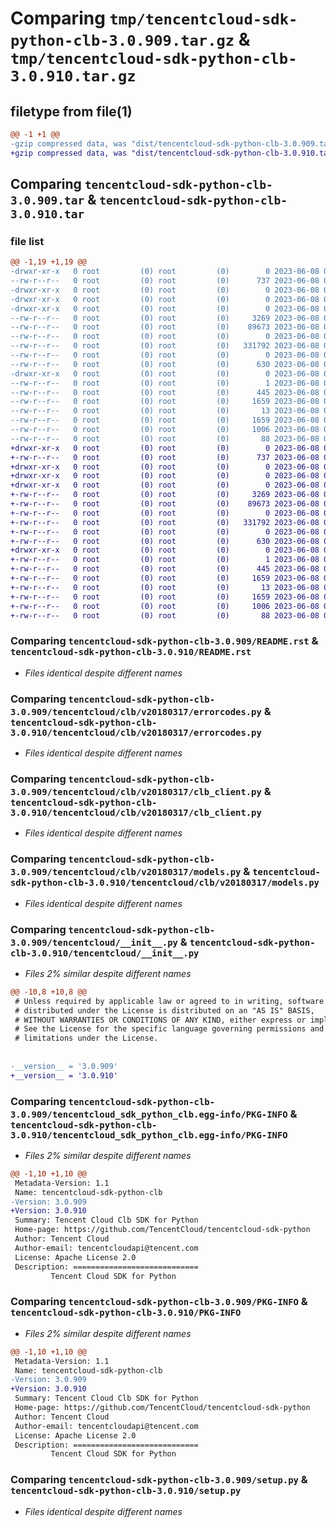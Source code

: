 # Comparing `tmp/tencentcloud-sdk-python-clb-3.0.909.tar.gz` & `tmp/tencentcloud-sdk-python-clb-3.0.910.tar.gz`

## filetype from file(1)

```diff
@@ -1 +1 @@
-gzip compressed data, was "dist/tencentcloud-sdk-python-clb-3.0.909.tar", last modified: Thu Jun  8 00:21:01 2023, max compression
+gzip compressed data, was "dist/tencentcloud-sdk-python-clb-3.0.910.tar", last modified: Thu Jun  8 09:06:32 2023, max compression
```

## Comparing `tencentcloud-sdk-python-clb-3.0.909.tar` & `tencentcloud-sdk-python-clb-3.0.910.tar`

### file list

```diff
@@ -1,19 +1,19 @@
-drwxr-xr-x   0 root         (0) root         (0)        0 2023-06-08 00:21:01.000000 tencentcloud-sdk-python-clb-3.0.909/
--rw-r--r--   0 root         (0) root         (0)      737 2023-06-08 00:21:01.000000 tencentcloud-sdk-python-clb-3.0.909/README.rst
-drwxr-xr-x   0 root         (0) root         (0)        0 2023-06-08 00:21:01.000000 tencentcloud-sdk-python-clb-3.0.909/tencentcloud/
-drwxr-xr-x   0 root         (0) root         (0)        0 2023-06-08 00:21:01.000000 tencentcloud-sdk-python-clb-3.0.909/tencentcloud/clb/
-drwxr-xr-x   0 root         (0) root         (0)        0 2023-06-08 00:21:01.000000 tencentcloud-sdk-python-clb-3.0.909/tencentcloud/clb/v20180317/
--rw-r--r--   0 root         (0) root         (0)     3269 2023-06-08 00:21:01.000000 tencentcloud-sdk-python-clb-3.0.909/tencentcloud/clb/v20180317/errorcodes.py
--rw-r--r--   0 root         (0) root         (0)    89673 2023-06-08 00:21:01.000000 tencentcloud-sdk-python-clb-3.0.909/tencentcloud/clb/v20180317/clb_client.py
--rw-r--r--   0 root         (0) root         (0)        0 2023-06-08 00:21:01.000000 tencentcloud-sdk-python-clb-3.0.909/tencentcloud/clb/v20180317/__init__.py
--rw-r--r--   0 root         (0) root         (0)   331792 2023-06-08 00:21:01.000000 tencentcloud-sdk-python-clb-3.0.909/tencentcloud/clb/v20180317/models.py
--rw-r--r--   0 root         (0) root         (0)        0 2023-06-08 00:21:01.000000 tencentcloud-sdk-python-clb-3.0.909/tencentcloud/clb/__init__.py
--rw-r--r--   0 root         (0) root         (0)      630 2023-06-08 00:21:01.000000 tencentcloud-sdk-python-clb-3.0.909/tencentcloud/__init__.py
-drwxr-xr-x   0 root         (0) root         (0)        0 2023-06-08 00:21:01.000000 tencentcloud-sdk-python-clb-3.0.909/tencentcloud_sdk_python_clb.egg-info/
--rw-r--r--   0 root         (0) root         (0)        1 2023-06-08 00:21:01.000000 tencentcloud-sdk-python-clb-3.0.909/tencentcloud_sdk_python_clb.egg-info/dependency_links.txt
--rw-r--r--   0 root         (0) root         (0)      445 2023-06-08 00:21:01.000000 tencentcloud-sdk-python-clb-3.0.909/tencentcloud_sdk_python_clb.egg-info/SOURCES.txt
--rw-r--r--   0 root         (0) root         (0)     1659 2023-06-08 00:21:01.000000 tencentcloud-sdk-python-clb-3.0.909/tencentcloud_sdk_python_clb.egg-info/PKG-INFO
--rw-r--r--   0 root         (0) root         (0)       13 2023-06-08 00:21:01.000000 tencentcloud-sdk-python-clb-3.0.909/tencentcloud_sdk_python_clb.egg-info/top_level.txt
--rw-r--r--   0 root         (0) root         (0)     1659 2023-06-08 00:21:01.000000 tencentcloud-sdk-python-clb-3.0.909/PKG-INFO
--rw-r--r--   0 root         (0) root         (0)     1006 2023-06-08 00:21:01.000000 tencentcloud-sdk-python-clb-3.0.909/setup.py
--rw-r--r--   0 root         (0) root         (0)       88 2023-06-08 00:21:01.000000 tencentcloud-sdk-python-clb-3.0.909/setup.cfg
+drwxr-xr-x   0 root         (0) root         (0)        0 2023-06-08 09:06:32.000000 tencentcloud-sdk-python-clb-3.0.910/
+-rw-r--r--   0 root         (0) root         (0)      737 2023-06-08 09:06:32.000000 tencentcloud-sdk-python-clb-3.0.910/README.rst
+drwxr-xr-x   0 root         (0) root         (0)        0 2023-06-08 09:06:32.000000 tencentcloud-sdk-python-clb-3.0.910/tencentcloud/
+drwxr-xr-x   0 root         (0) root         (0)        0 2023-06-08 09:06:32.000000 tencentcloud-sdk-python-clb-3.0.910/tencentcloud/clb/
+drwxr-xr-x   0 root         (0) root         (0)        0 2023-06-08 09:06:32.000000 tencentcloud-sdk-python-clb-3.0.910/tencentcloud/clb/v20180317/
+-rw-r--r--   0 root         (0) root         (0)     3269 2023-06-08 09:06:32.000000 tencentcloud-sdk-python-clb-3.0.910/tencentcloud/clb/v20180317/errorcodes.py
+-rw-r--r--   0 root         (0) root         (0)    89673 2023-06-08 09:06:32.000000 tencentcloud-sdk-python-clb-3.0.910/tencentcloud/clb/v20180317/clb_client.py
+-rw-r--r--   0 root         (0) root         (0)        0 2023-06-08 09:06:32.000000 tencentcloud-sdk-python-clb-3.0.910/tencentcloud/clb/v20180317/__init__.py
+-rw-r--r--   0 root         (0) root         (0)   331792 2023-06-08 09:06:32.000000 tencentcloud-sdk-python-clb-3.0.910/tencentcloud/clb/v20180317/models.py
+-rw-r--r--   0 root         (0) root         (0)        0 2023-06-08 09:06:32.000000 tencentcloud-sdk-python-clb-3.0.910/tencentcloud/clb/__init__.py
+-rw-r--r--   0 root         (0) root         (0)      630 2023-06-08 09:06:32.000000 tencentcloud-sdk-python-clb-3.0.910/tencentcloud/__init__.py
+drwxr-xr-x   0 root         (0) root         (0)        0 2023-06-08 09:06:32.000000 tencentcloud-sdk-python-clb-3.0.910/tencentcloud_sdk_python_clb.egg-info/
+-rw-r--r--   0 root         (0) root         (0)        1 2023-06-08 09:06:32.000000 tencentcloud-sdk-python-clb-3.0.910/tencentcloud_sdk_python_clb.egg-info/dependency_links.txt
+-rw-r--r--   0 root         (0) root         (0)      445 2023-06-08 09:06:32.000000 tencentcloud-sdk-python-clb-3.0.910/tencentcloud_sdk_python_clb.egg-info/SOURCES.txt
+-rw-r--r--   0 root         (0) root         (0)     1659 2023-06-08 09:06:32.000000 tencentcloud-sdk-python-clb-3.0.910/tencentcloud_sdk_python_clb.egg-info/PKG-INFO
+-rw-r--r--   0 root         (0) root         (0)       13 2023-06-08 09:06:32.000000 tencentcloud-sdk-python-clb-3.0.910/tencentcloud_sdk_python_clb.egg-info/top_level.txt
+-rw-r--r--   0 root         (0) root         (0)     1659 2023-06-08 09:06:32.000000 tencentcloud-sdk-python-clb-3.0.910/PKG-INFO
+-rw-r--r--   0 root         (0) root         (0)     1006 2023-06-08 09:06:32.000000 tencentcloud-sdk-python-clb-3.0.910/setup.py
+-rw-r--r--   0 root         (0) root         (0)       88 2023-06-08 09:06:32.000000 tencentcloud-sdk-python-clb-3.0.910/setup.cfg
```

### Comparing `tencentcloud-sdk-python-clb-3.0.909/README.rst` & `tencentcloud-sdk-python-clb-3.0.910/README.rst`

 * *Files identical despite different names*

### Comparing `tencentcloud-sdk-python-clb-3.0.909/tencentcloud/clb/v20180317/errorcodes.py` & `tencentcloud-sdk-python-clb-3.0.910/tencentcloud/clb/v20180317/errorcodes.py`

 * *Files identical despite different names*

### Comparing `tencentcloud-sdk-python-clb-3.0.909/tencentcloud/clb/v20180317/clb_client.py` & `tencentcloud-sdk-python-clb-3.0.910/tencentcloud/clb/v20180317/clb_client.py`

 * *Files identical despite different names*

### Comparing `tencentcloud-sdk-python-clb-3.0.909/tencentcloud/clb/v20180317/models.py` & `tencentcloud-sdk-python-clb-3.0.910/tencentcloud/clb/v20180317/models.py`

 * *Files identical despite different names*

### Comparing `tencentcloud-sdk-python-clb-3.0.909/tencentcloud/__init__.py` & `tencentcloud-sdk-python-clb-3.0.910/tencentcloud/__init__.py`

 * *Files 2% similar despite different names*

```diff
@@ -10,8 +10,8 @@
 # Unless required by applicable law or agreed to in writing, software
 # distributed under the License is distributed on an "AS IS" BASIS,
 # WITHOUT WARRANTIES OR CONDITIONS OF ANY KIND, either express or implied.
 # See the License for the specific language governing permissions and
 # limitations under the License.
 
 
-__version__ = '3.0.909'
+__version__ = '3.0.910'
```

### Comparing `tencentcloud-sdk-python-clb-3.0.909/tencentcloud_sdk_python_clb.egg-info/PKG-INFO` & `tencentcloud-sdk-python-clb-3.0.910/tencentcloud_sdk_python_clb.egg-info/PKG-INFO`

 * *Files 2% similar despite different names*

```diff
@@ -1,10 +1,10 @@
 Metadata-Version: 1.1
 Name: tencentcloud-sdk-python-clb
-Version: 3.0.909
+Version: 3.0.910
 Summary: Tencent Cloud Clb SDK for Python
 Home-page: https://github.com/TencentCloud/tencentcloud-sdk-python
 Author: Tencent Cloud
 Author-email: tencentcloudapi@tencent.com
 License: Apache License 2.0
 Description: ============================
         Tencent Cloud SDK for Python
```

### Comparing `tencentcloud-sdk-python-clb-3.0.909/PKG-INFO` & `tencentcloud-sdk-python-clb-3.0.910/PKG-INFO`

 * *Files 2% similar despite different names*

```diff
@@ -1,10 +1,10 @@
 Metadata-Version: 1.1
 Name: tencentcloud-sdk-python-clb
-Version: 3.0.909
+Version: 3.0.910
 Summary: Tencent Cloud Clb SDK for Python
 Home-page: https://github.com/TencentCloud/tencentcloud-sdk-python
 Author: Tencent Cloud
 Author-email: tencentcloudapi@tencent.com
 License: Apache License 2.0
 Description: ============================
         Tencent Cloud SDK for Python
```

### Comparing `tencentcloud-sdk-python-clb-3.0.909/setup.py` & `tencentcloud-sdk-python-clb-3.0.910/setup.py`

 * *Files identical despite different names*

